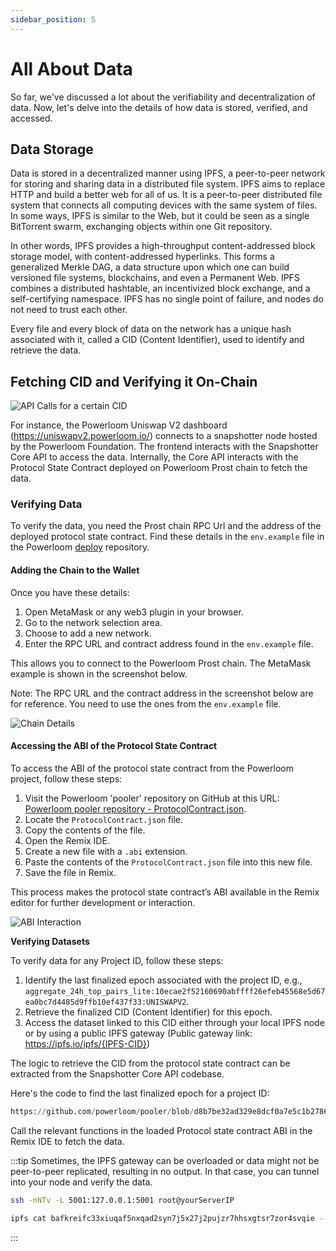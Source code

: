 ```yaml
---
sidebar_position: 5
---
```


# All About Data

So far, we've discussed a lot about the verifiability and decentralization of data. Now, let's delve into the details of how data is stored, verified, and accessed.

## Data Storage

Data is stored in a decentralized manner using IPFS, a peer-to-peer network for storing and sharing data in a distributed file system. IPFS aims to replace HTTP and build a better web for all of us. It is a peer-to-peer distributed file system that connects all computing devices with the same system of files. In some ways, IPFS is similar to the Web, but it could be seen as a single BitTorrent swarm, exchanging objects within one Git repository.

In other words, IPFS provides a high-throughput content-addressed block storage model, with content-addressed hyperlinks. This forms a generalized Merkle DAG, a data structure upon which one can build versioned file systems, blockchains, and even a Permanent Web. IPFS combines a distributed hashtable, an incentivized block exchange, and a self-certifying namespace. IPFS has no single point of failure, and nodes do not need to trust each other.

Every file and every block of data on the network has a unique hash associated with it, called a CID (Content Identifier), used to identify and retrieve the data.

## Fetching CID and Verifying it On-Chain

![API Calls for a certain CID](/images/uniswap-inspect.png)

For instance, the Powerloom Uniswap V2 dashboard (https://uniswapv2.powerloom.io/) connects to a snapshotter node hosted by the Powerloom Foundation. The frontend interacts with the Snapshotter Core API to access the data. Internally, the Core API interacts with the Protocol State Contract deployed on Powerloom Prost chain to fetch the data.

### Verifying Data

To verify the data, you need the Prost chain RPC Url and the address of the deployed protocol state contract. Find these details in the `env.example` file in the Powerloom [deploy](https://github.com/powerloom/deploy/) repository.

#### Adding the Chain to the Wallet

Once you have these details:

1. Open MetaMask or any web3 plugin in your browser.
2. Go to the network selection area.
3. Choose to add a new network.
4. Enter the RPC URL and contract address found in the `env.example` file.

This allows you to connect to the Powerloom Prost chain. The MetaMask example is shown in the screenshot below.

Note: The RPC URL and the contract address in the screenshot below are for reference. You need to use the ones from the `env.example` file.

![Chain Details](/images/Chain-details.png)

#### Accessing the ABI of the Protocol State Contract

To access the ABI of the protocol state contract from the Powerloom project, follow these steps:

1. Visit the Powerloom 'pooler' repository on GitHub at this URL: [Powerloom pooler repository - ProtocolContract.json](https://github.com/powerloom/pooler/blob/main/snapshotter/static/abis/ProtocolContract.json).
2. Locate the `ProtocolContract.json` file.
3. Copy the contents of the file.
4. Open the Remix IDE.
5. Create a new file with a `.abi` extension.
6. Paste the contents of the `ProtocolContract.json` file into this new file.
7. Save the file in Remix.

This process makes the protocol state contract’s ABI available in the Remix editor for further development or interaction.

![ABI Interaction](/images/abi-interaction.png)

**Verifying Datasets**

To verify data for any Project ID, follow these steps:

1. Identify the last finalized epoch associated with the project ID, e.g., `aggregate_24h_top_pairs_lite:10ecae2f52160690abffff26efeb45568e5d67ea0bc7d4485d9ffb10ef437f33:UNISWAPV2`.
2. Retrieve the finalized CID (Content Identifier) for this epoch.
3. Access the dataset linked to this CID either through your local IPFS node or by using a public IPFS gateway (Public gateway link: https://ipfs.io/ipfs/{IPFS-CID})

The logic to retrieve the CID from the protocol state contract can be extracted from the Snapshotter Core API codebase.

Here's the code to find the last finalized epoch for a project ID:
```python reference
https://github.com/powerloom/pooler/blob/d8b7be32ad329e8dcf0a7e5c1b27862894bc990a/snapshotter/core_api.py#L248-L339
```

Call the relevant functions in the loaded Protocol state contract ABI in the Remix IDE to fetch the data.

:::tip
Sometimes, the IPFS gateway can be overloaded or data might not be peer-to-peer replicated, resulting in no output. In that case, you can tunnel into your node and verify the data.

```bash
ssh -nNTv -L 5001:127.0.0.1:5001 root@yourServerIP
```

```bash
ipfs cat bafkreifc33xiuqaf5nxqad2syn7j5x27j2pujzr7hhsxgtsr7zor4svqie --api /ip4/127.0.0.1/tcp/5001
```
:::